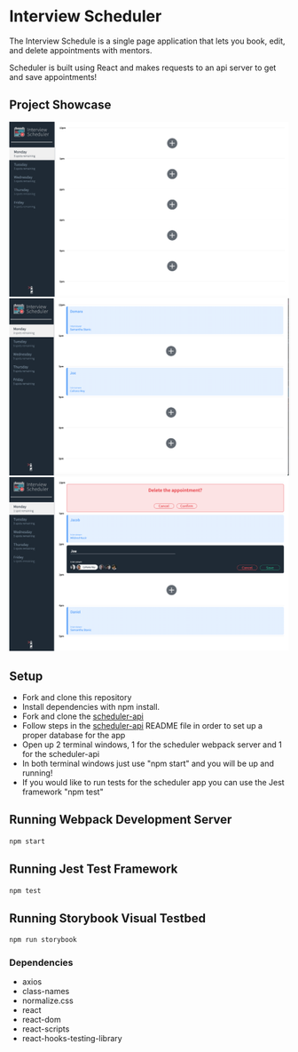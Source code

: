# Interview Scheduler

The Interview Schedule is a single page application that lets you book, edit, and delete appointments with mentors.

Scheduler is built using React and makes requests to an api server to get and save appointments!

## Project Showcase

!["Scheduler_Screenshot"](https://github.com/Domara7/scheduler/blob/master/Docs/photo3.png)
!["Scheduler_Screenshot"](https://github.com/Domara7/scheduler/blob/master/Docs/photo1.png)
!["Scheduler_Screenshot"](https://github.com/Domara7/scheduler/blob/master/Docs/photo2.png)

## Setup

- Fork and clone this repository
- Install dependencies with npm install.
- Fork and clone the [scheduler-api](https://github.com/lighthouse-labs/scheduler-api)
- Follow steps in the [scheduler-api](https://github.com/lighthouse-labs/scheduler-api) README file in order to set up a proper database for the app
- Open up 2 terminal windows, 1 for the scheduler webpack server and 1 for the scheduler-api
- In both terminal windows just use "npm start" and you will be up and running!
- If you would like to run tests for the scheduler app you can use the Jest framework "npm test"

## Running Webpack Development Server

```sh
npm start
```

## Running Jest Test Framework

```sh
npm test
```

## Running Storybook Visual Testbed

```sh
npm run storybook
```

### Dependencies

- axios
- class-names
- normalize.css
- react
- react-dom
- react-scripts
- react-hooks-testing-library
